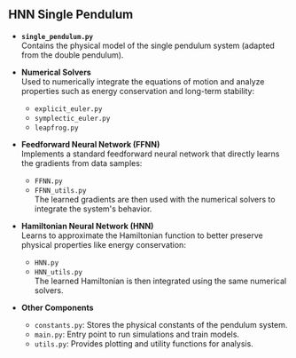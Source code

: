 ## HNN Single Pendulum

- **`single_pendulum.py`**  
  Contains the physical model of the single pendulum system (adapted from the double pendulum).

- **Numerical Solvers**  
  Used to numerically integrate the equations of motion and analyze properties such as energy conservation and long-term stability:
  - `explicit_euler.py`
  - `symplectic_euler.py`
  - `leapfrog.py`

- **Feedforward Neural Network (FFNN)**  
  Implements a standard feedforward neural network that directly learns the gradients from data samples:
  - `FFNN.py`
  - `FFNN_utils.py`  
  The learned gradients are then used with the numerical solvers to integrate the system's behavior.

- **Hamiltonian Neural Network (HNN)**  
  Learns to approximate the Hamiltonian function to better preserve physical properties like energy conservation:
  - `HNN.py`
  - `HNN_utils.py`  
  The learned Hamiltonian is then integrated using the same numerical solvers.

- **Other Components**
  - `constants.py`: Stores the physical constants of the pendulum system.
  - `main.py`: Entry point to run simulations and train models.
  - `utils.py`: Provides plotting and utility functions for analysis.
